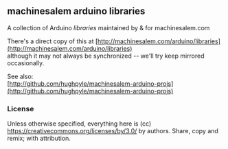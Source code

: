 ## machinesalem arduino libraries

A collection of Arduino *libraries* maintained by & for machinesalem.com

There's a direct copy of this at [http://machinesalem.com/arduino/libraries](http://machinesalem.com/arduino/libraries)  
although it may not always be synchronized -- we'll try keep mirrored occasionally.

See also:  
[http://github.com/hughpyle/machinesalem-arduino-projs](http://github.com/hughpyle/machinesalem-arduino-projs)  


### License

Unless otherwise specified, everything here is (cc) https://creativecommons.org/licenses/by/3.0/ by authors.
Share, copy and remix; with attribution.
